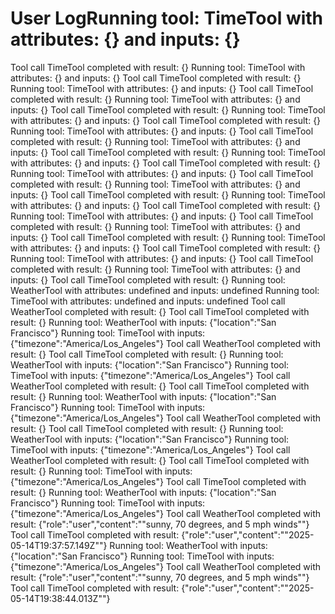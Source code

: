 # User LogRunning tool: TimeTool with attributes: {} and inputs: {}
Tool call TimeTool completed with result: {}
Running tool: TimeTool with attributes: {} and inputs: {}
Tool call TimeTool completed with result: {}
Running tool: TimeTool with attributes: {} and inputs: {}
Tool call TimeTool completed with result: {}
Running tool: TimeTool with attributes: {} and inputs: {}
Tool call TimeTool completed with result: {}
Running tool: TimeTool with attributes: {} and inputs: {}
Tool call TimeTool completed with result: {}
Running tool: TimeTool with attributes: {} and inputs: {}
Tool call TimeTool completed with result: {}
Running tool: TimeTool with attributes: {} and inputs: {}
Tool call TimeTool completed with result: {}
Running tool: TimeTool with attributes: {} and inputs: {}
Tool call TimeTool completed with result: {}
Running tool: TimeTool with attributes: {} and inputs: {}
Tool call TimeTool completed with result: {}
Running tool: TimeTool with attributes: {} and inputs: {}
Tool call TimeTool completed with result: {}
Running tool: TimeTool with attributes: {} and inputs: {}
Tool call TimeTool completed with result: {}
Running tool: TimeTool with attributes: {} and inputs: {}
Tool call TimeTool completed with result: {}
Running tool: TimeTool with attributes: {} and inputs: {}
Tool call TimeTool completed with result: {}
Running tool: TimeTool with attributes: {} and inputs: {}
Tool call TimeTool completed with result: {}
Running tool: TimeTool with attributes: {} and inputs: {}
Tool call TimeTool completed with result: {}
Running tool: TimeTool with attributes: {} and inputs: {}
Tool call TimeTool completed with result: {}
Running tool: WeatherTool with attributes: undefined and inputs: undefined
Running tool: TimeTool with attributes: undefined and inputs: undefined
Tool call WeatherTool completed with result: {}
Tool call TimeTool completed with result: {}
Running tool: WeatherTool with inputs: {"location":"San Francisco"}
Running tool: TimeTool with inputs: {"timezone":"America/Los_Angeles"}
Tool call WeatherTool completed with result: {}
Tool call TimeTool completed with result: {}
Running tool: WeatherTool with inputs: {"location":"San Francisco"}
Running tool: TimeTool with inputs: {"timezone":"America/Los_Angeles"}
Tool call WeatherTool completed with result: {}
Tool call TimeTool completed with result: {}
Running tool: WeatherTool with inputs: {"location":"San Francisco"}
Running tool: TimeTool with inputs: {"timezone":"America/Los_Angeles"}
Tool call WeatherTool completed with result: {}
Tool call TimeTool completed with result: {}
Running tool: WeatherTool with inputs: {"location":"San Francisco"}
Running tool: TimeTool with inputs: {"timezone":"America/Los_Angeles"}
Tool call WeatherTool completed with result: {}
Tool call TimeTool completed with result: {}
Running tool: TimeTool with inputs: {"timezone":"America/Los_Angeles"}
Tool call TimeTool completed with result: {}
Running tool: WeatherTool with inputs: {"location":"San Francisco"}
Running tool: TimeTool with inputs: {"timezone":"America/Los_Angeles"}
Tool call WeatherTool completed with result: {"role":"user","content":"\"sunny, 70 degrees, and 5 mph winds\""}
Tool call TimeTool completed with result: {"role":"user","content":"\"2025-05-14T19:37:57.149Z\""}
Running tool: WeatherTool with inputs: {"location":"San Francisco"}
Running tool: TimeTool with inputs: {"timezone":"America/Los_Angeles"}
Tool call WeatherTool completed with result: {"role":"user","content":"\"sunny, 70 degrees, and 5 mph winds\""}
Tool call TimeTool completed with result: {"role":"user","content":"\"2025-05-14T19:38:44.013Z\""}
